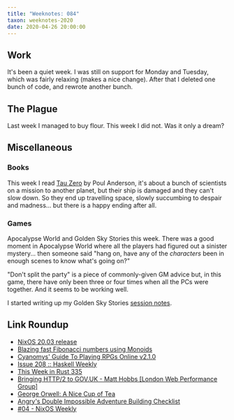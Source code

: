 ```yaml
---
title: "Weeknotes: 084"
taxon: weeknotes-2020
date: 2020-04-26 20:00:00
---
```


## Work

It's been a quiet week.  I was still on support for Monday and
Tuesday, which was fairly relaxing (makes a nice change).  After that
I deleted one bunch of code, and rewrote another bunch.


## The Plague

Last week I managed to buy flour.  This week I did not.  Was it only a
dream?


## Miscellaneous

### Books

This week I read [Tau Zero][] by Poul Anderson, it's about a bunch of
scientists on a mission to another planet, but their ship is damaged
and they can't slow down.  So they end up travelling space, slowly
succumbing to despair and madness... but there is a happy ending after
all.

[Tau Zero]: https://en.wikipedia.org/wiki/Tau_Zero

### Games

Apocalypse World and Golden Sky Stories this week.  There was a good
moment in Apocalypse World where all the players had figured out a
sinister mystery... then someone said "hang on, have any of the
*characters* been in enough scenes to know what's going on?"

"Don't split the party" is a piece of commonly-given GM advice but, in
this game, there have only been three or four times when all the PCs
were together.  And it seems to be working well.

I started writing up my Golden Sky Stories [session notes][].

[session notes]: golden-sky-stories.html

## Link Roundup

- [NixOS 20.03 release](https://nixos.org/nixos/manual/release-notes.html#sec-release-20.03)
- [Blazing fast Fibonacci numbers using Monoids](http://www.haskellforall.com/2020/04/blazing-fast-fibonacci-numbers-using.html)
- [Cyanomys' Guide To Playing RPGs Online v2.1.0](https://paper.dropbox.com/doc/Cyanomys-Guide-To-Playing-RPGs-Online-v2.1.0-Ef83ststlhPqW0LELrgye)
- [Issue 208 :: Haskell Weekly](https://haskellweekly.news/issue/208.html)
- [This Week in Rust 335](https://this-week-in-rust.org/blog/2020/04/21/this-week-in-rust-335/)
- [Bringing HTTP/2 to GOV.UK - Matt Hobbs [London Web Performance Group]](https://www.youtube.com/watch?v=U21rbXJ5V2I)
- [George Orwell: A Nice Cup of Tea](https://orwell.ru/library/articles/tea/english/e_tea)
- [Angry's Double Impossible Adventure Building Checklist](https://theangrygm.com/angrys-impossible-adventure-checklist/)
- [#04 - NixOS Weekly](https://weekly.nixos.org/2020/04-nixos-weekly-2020-04.html)
